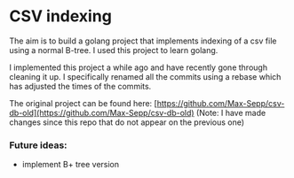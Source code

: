 # CSV indexing

The aim is to build a golang project that implements indexing of a csv file using a normal B-tree. I used this project to learn golang.

I implemented this project a while ago and have recently gone through cleaning it up. 
I specifically renamed all the commits using a rebase which has adjusted the times of the commits. 

The original project can be found here: [https://github.com/Max-Sepp/csv-db-old](https://github.com/Max-Sepp/csv-db-old) (Note: I have made changes since this repo that do not appear on the previous one)


### Future ideas:

- implement B+ tree version
